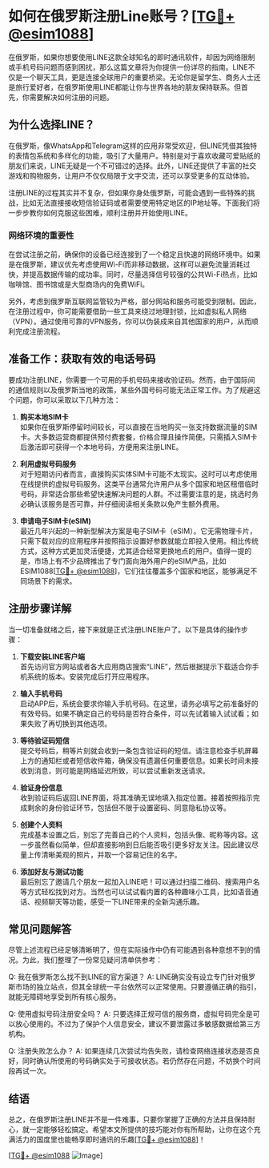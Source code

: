 # 如何在俄罗斯注册Line账号？[[TG💪+ @esim1088](https://t.me/s/esim1088)]

在俄罗斯，如果你想要使用LINE这款全球知名的即时通讯软件，却因为网络限制或手机号码问题而感到困扰，那么这篇文章将为你提供一份详尽的指南。LINE不仅是一个聊天工具，更是连接全球用户的重要桥梁。无论你是留学生、商务人士还是旅行爱好者，在俄罗斯使用LINE都能让你与世界各地的朋友保持联系。但首先，你需要解决如何注册的问题。

## 为什么选择LINE？

在俄罗斯，像WhatsApp和Telegram这样的应用非常受欢迎，但LINE凭借其独特的表情包系统和多样化的功能，吸引了大量用户。特别是对于喜欢收藏可爱贴纸的朋友们来说，LINE无疑是一个不可错过的选择。此外，LINE还提供了丰富的社交游戏和购物服务，让用户不仅仅局限于文字交流，还可以享受更多的互动体验。

注册LINE的过程其实并不复杂，但如果你身处俄罗斯，可能会遇到一些特殊的挑战，比如无法直接接收短信验证码或者需要使用特定地区的IP地址等。下面我们将一步步教你如何克服这些困难，顺利注册并开始使用LINE。

### 网络环境的重要性

在尝试注册之前，确保你的设备已经连接到了一个稳定且快速的网络环境中。如果是在俄罗斯，建议优先考虑使用Wi-Fi而非移动数据，这样可以避免流量消耗过快，并提高数据传输的成功率。同时，尽量选择信号较强的公共Wi-Fi热点，比如咖啡馆、图书馆或是大型商场内的免费WiFi。

另外，考虑到俄罗斯互联网监管较为严格，部分网站和服务可能受到限制。因此，在注册过程中，你可能需要借助一些工具来绕过地理封锁，比如虚拟私人网络（VPN）。通过使用可靠的VPN服务，你可以伪装成来自其他国家的用户，从而顺利完成注册流程。

## 准备工作：获取有效的电话号码

要成功注册LINE，你需要一个可用的手机号码来接收验证码。然而，由于国际间的通信规则以及俄罗斯当地的政策，某些外国号码可能无法正常工作。为了规避这个问题，你可以采取以下几种方法：

1. **购买本地SIM卡**  
   如果你在俄罗斯停留时间较长，可以直接在当地购买一张支持数据流量的SIM卡。大多数运营商都提供预付费套餐，价格合理且操作简便。只需插入SIM卡后激活即可获得一个本地号码，方便用来注册LINE。

2. **利用虚拟号码服务**  
   对于短期访问者而言，直接购买实体SIM卡可能不太现实。这时可以考虑使用在线提供的虚拟号码服务。这类平台通常允许用户从多个国家和地区租借临时号码，非常适合那些希望快速解决问题的人群。不过需要注意的是，挑选时务必确认该服务是否可靠，并仔细阅读相关条款以免产生额外费用。

3. **申请电子SIM卡(eSIM)**  
   最近几年兴起的一种新型解决方案是电子SIM卡（eSIM）。它无需物理卡片，只需下载对应的应用程序并按照指示设置好参数就能立即投入使用。相比传统方式，这种方式更加灵活便捷，尤其适合经常更换地点的用户。值得一提的是，市场上有不少品牌推出了专门面向海外用户的eSIM产品，比如ESIM1088[[TG💪+ @esim1088](https://t.me/s/esim1088)]，它们往往覆盖多个国家和地区，能够满足不同场景下的需求。

## 注册步骤详解

当一切准备就绪之后，接下来就是正式注册LINE账户了。以下是具体的操作步骤：

1. **下载安装LINE客户端**  
   首先访问官方网站或者各大应用商店搜索“LINE”，然后根据提示下载适合你手机系统的版本。安装完成后打开应用程序。

2. **输入手机号码**  
   启动APP后，系统会要求你输入手机号码。在这里，请务必填写之前准备好的有效号码。如果不确定自己的号码是否符合条件，可以先试着输入试试看；如果失败了再切换到其他选项。

3. **等待验证码短信**  
   提交号码后，稍等片刻就会收到一条包含验证码的短信。请注意检查手机屏幕上方的通知栏或者短信收件箱，确保没有遗漏任何重要信息。如果长时间未接收到消息，则可能是网络延迟所致，可以尝试重新发送请求。

4. **验证身份信息**  
   收到验证码后返回LINE界面，将其准确无误地填入指定位置。接着按照指示完成剩余的身份验证环节，包括但不限于设置密码、同意隐私协议等。

5. **创建个人资料**  
   完成基本设置之后，别忘了完善自己的个人资料，包括头像、昵称等内容。这一步虽然看似简单，但却直接影响到日后能否吸引更多好友关注。因此建议尽量上传清晰美观的照片，并取一个容易记住的名字。

6. **添加好友与测试功能**  
   最后别忘了邀请几个朋友一起加入LINE吧！可以通过扫描二维码、搜索用户名等方式轻松找到对方。当然也可以试试看内置的各种趣味小工具，比如语音通话、视频聊天等功能，感受一下LINE带来的全新沟通乐趣。

## 常见问题解答

尽管上述流程已经足够清晰明了，但在实际操作中仍有可能遇到各种意想不到的情况。为此，我们整理了一份常见疑问清单供参考：

Q: 我在俄罗斯怎么找不到LINE的官方渠道？
A: LINE确实没有设立专门针对俄罗斯市场的独立站点，但其全球统一平台依然可以正常使用。只要遵循正确的指引，就能无障碍地享受到所有核心服务。

Q: 使用虚拟号码注册安全吗？
A: 只要选择正规可信的服务商，虚拟号码完全是可以放心使用的。不过为了保护个人信息安全，建议不要泄露过多敏感数据给第三方机构。

Q: 注册失败怎么办？
A: 如果连续几次尝试均告失败，请检查网络连接状态是否良好，同时确认所使用的号码确实处于可接收状态。若仍然存在问题，不妨换个时间段再试一次。

## 结语

总之，在俄罗斯注册LINE并不是一件难事，只要你掌握了正确的方法并且保持耐心，就一定能够轻松搞定。希望本文所提供的技巧能对你有所帮助，让你在这个充满活力的国度里也能畅享即时通讯的乐趣[[TG💪+ @esim1088](https://t.me/s/esim1088)]！

[[TG💪+ @esim1088](https://t.me/s/esim1088) ![Image](https://i.postimg.cc/4NQfJmqS/Snipaste-2025-05-13-00-14-12.png)]